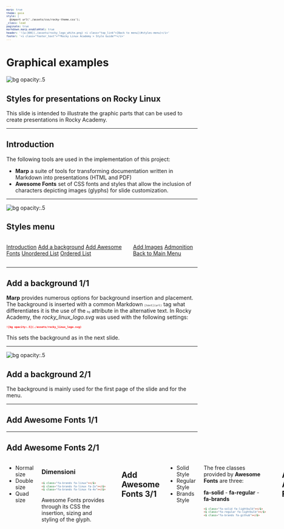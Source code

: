 ```yaml
---
marp: true
theme: gaia
style: |
  @import url('./assets/css/rocky-theme.css');
_class: lead
paginate: true
markdown.marp.enableHtml: true
header: '![w:300](./assets/rocky_logo_white.png) <i class="top_link">[Back to menu](#styles-menu)</i>'
footer: '<i class="footer_text">**Rocky Linux Academy > Style Guide**</i>'
---
```


# Graphical examples

![bg opacity:.5](./assets/rocky_linux_logo.svg)

## Styles for presentations on Rocky Linux

This slide is intended to illustrate the graphic parts that can be used to create presentations in Rocky Academy.

---

## Introduction

The following tools are used in the implementation of this project:

* **Marp** a suite of tools for transforming documentation written in Markdown into presentations (HTML and PDF)
* **Awesome Fonts** set of CSS fonts and styles that allow the inclusion of characters depicting images (glyphs) for slide customization.

---

![bg opacity:.5](./assets/rocky_linux_logo.svg)

<div class="plan_header">

## Styles menu

</div>

<div class="columns plan">
<div>

<i class="fa fa-book"></i> [Introduction](#introduction)
<i class="fa fa-book"></i> [Add a background](#add-a-background-11)
<i class="fa fa-book"></i> [Add Awesome Fonts](#add-awesome-fonts-11)
<i class="fa fa-book"></i> [Unordered List](#lists-style-11)
<i class="fa fa-book"></i> [Ordered List](#lists-style-31)

</div>
<div>

<i class="fa fa-book"></i> [Add Images](#add-images-11)
<i class="fa fa-book"></i> [Admonition](#admonition)
<i class="fa fa-book"></i> [Back to Main Menu](./index.html)

</div>
</div>

---

## Add a background 1/1

**Marp** provides numerous options for background insertion and placement. The background is inserted with a common Markdown `[text](url)` tag what differentiates it is the use of the `bg` attribute in the alternative text. In Rocky Academy, the *rocky_linux_logo.svg* was used with the following settings:

```markdown
![bg opacity:.5](./assets/rocky_linux_logo.svg)
```

This sets the background as in the next slide.

---

![bg opacity:.5](./assets/rocky_linux_logo.svg)

## Add a background 2/1

The background is mainly used for the first page of the slide and for the menu.

---

## Add Awesome Fonts 1/1

---

## Add Awesome Fonts 2/1

<div class="columns">
<div>

* <i class="fa-brands fa-linux"></i> Normal size
* <i class="fa-brands fa-linux fa-2x"></i> Double size
* <i class="fa-brands fa-linux fa-4x"></i> Quad size

</div>
<div>

### Dimensioni

```markdown
<i class="fa-brands fa-linux"></i>
<i class="fa-brands fa-linux fa-2x"></i>
<i class="fa-brands fa-linux fa-4x"></i>
```

Awesome Fonts provides through its CSS the insertion, sizing and styling of the glyph.

</div>

---

## Add Awesome Fonts 3/1

<div class="columns">
<div>

* <i class="fa-solid fa-lightbulb fa-2x"></i> Solid Style
* <i class="fa-regular fa-lightbulb fa-2x"></i> Regular Style
* <i class="fa-brands fa-github fa-2x"></i> Brands Style

</div>
<div>

The free classes provided by **Awesome Fonts** are three:

**fa-solid** - **fa-regular** - **fa-brands**

```markdown
<i class="fa-solid fa-lightbulb"></i>
<i class="fa-regular fa-lightbulb"></i>
<i class="fa-brands fa-github"></i>
```

</div>

---

## Add Awesome Fonts 4/1

<i class="fa-solid fa-quote-left fa-2x fa-pull-left"></i> Left positioning is set with the `fa-pull-left` class, which determines its position and the wrapping of text in the image.

```markdown
<i class="fa-solid fa-quote-left fa-2x fa-pull-left"></i>
```

<i class="fa-solid fa-quote-right fa-2x fa-pull-right"></i> Similarly, the `fa-pull-right` class places it to the right.

```markdown
<i class="fa-solid fa-quote-right fa-2x fa-pull-right"></i>
```

---

## Add Awesome Fonts 5/1

Through the `style=""` you can configure font properties such as color, border properties and margins.

<i class="fa-solid fa-arrow-right fa-pull-right" style="color: #078ad2;"> [Next Chapter](#lists-style-11)</i>

Right-hand positioning:

```markdown
<i class="fa-solid fa-arrow-right fa-pull-right" style="color: #078ad2;"> [Next Chapter](#lists-style-11)</i>
```

<i class="fa-regular fa-circle-right fa-pull-right fa-border" style="color: #ff9100; border-color: #ff9100; border-radius: .3em"> [Next Chapter](#lists-style-11)</i>

Other version:

---

## Add Awesome Fonts 6/1

<i class="fa-brands fa-linux fa-4x fa-border fa-pull-left" style="--fa-border-color: #10b981; --fa-border-radius: 50%"></i>

This image was obtained using the `fa-linux` font with the additional style properties.

**Note:** There is no property for the font background, this in some cases can be set with CSS.

```css
style="--fa-border-color: #10b981; --fa-border-radius: 50%"
```

---

## Lists Style 1/1

<div class="columns">
<div>

* first
  * sub item 1
    * sub item 1.2
* second
  * sub item 2
* third

</div>
<div>

### Unordered List

Unordered lists offer a dynamic display of list items. With each advance, the next item is displayed.

</div>
</div>

---

## Lists Style 2/1

In unordered lists containing long phrases, it is possible to take advantage of the default behavior to liven up the slides by working on the colors of the various attributes ( *ul*, *li*, *ul* *li* ).  

* Lorem ipsum dolor sit amet, qui minim labore adipisicing minim sint cillum sint consectetur cupidatat.
  * Lorem ipsum dolor sit amet, qui minim labore adipisicing minim sint cillum sint consectetur cupidatat.

---

## Lists Style 3/1

<div class="columns">
<div>

### Ordered List

Items in ordered lists are all displayed at the same time.

</div>
<div>

1. first
2. second
3. third
4. fourth

</div>
</div>

---

## Add images 1/1

Basic functions are provided by *Marpit* to use Markdown tags to insert images.

![w:70](./assets/rocky_linux_logo.svg)

This image was inserted with the following Markdown code:

`![w:70](./assets/rocky_linux_logo.svg)`

---

## Add images 2/1

The positioning of images within slides can be achieved by integrating CSS settings provided by [Awesome Fonts](https://fontawesome.com/docs/web/style/pull).

Awesome Fonts CSS attributes add the ability to position the image to the right, left, and to create a border between the text and the image.

In particular, it provides the classes:

`fa-border` `fa-pull-left` `fa-pull-right`

---

## Add images 3/1

Using the options provided by *Marpit* only image insertion is possible, with no control over the position and behavior of the text. This image was inserted using only the functions of *Marpit*.

![w:150](./assets/rocky_linux_logo.svg) Lorem ipsum dolor sit amet, qui minim labore adipisicing minim sint cillum sint consectetur cupidatat.

---

## Add images 4/1

Using the `fa-pull-right` attribute, it is possible to place the image right with the text wrapping the image.

<i class="fa-border fa-pull-right">![w:150](./assets/rocky_linux_logo.svg)</i> Lorem ipsum dolor sit amet, qui minim labore adipisicing minim sint cillum sint consectetur cupidatat.Lorem ipsum dolor sit amet, qui minim labore adipisicing minim sint cillum sint consectetur cupidatat. Lorem ipsum dolor sit amet, qui minim labore adipisicing minim sint cillum sint consectetur cupidatat.

---

## Add images 5/1

<style scoped>
code {
  font-size: 0.5em;
}
</style>

Multiple images can be inserted by controlling the position and size of each one.

<i class="fa-border fa-pull-right" style="--fa-border-style: none"> ![w:150](./assets/rocky_linux_logo.svg)</i> It is also possible to insert the same image in multiple positions with different sizes. <i class="fa-border fa-pull-left" style="--fa-border-style: none"> ![w:100](./assets/rocky_linux_logo.svg)</i> In this example, the image *rocky_linux_logo.svg* was inserted twice in two different positions with different sizes.

```markdown
<i class="fa-border fa-pull-right" style="--fa-border-style: none"> ![w:150](./assets/rocky_linux_logo.svg)</i>
<i class="fa-border fa-pull-left" style="--fa-border-style: none"> ![w:100](./assets/rocky_linux_logo.svg)</i>
```

---

## Admonition

---

## Admonition - Note

<div class="note">

<i class="fa note-icon fa-book-open fa-pull-left fa-2x"></i>

**Note Title:** Lorem ipsum dolor sit amet, qui minim labore adipisicing minim sint cillum sint consectetur cupidatat.

</div>

Code:

```markdown
<div class="note">

<i class="fa note-icon fa-book-open fa-pull-left fa-2x"></i>

**Note Title:** Lorem ipsum dolor sit amet, qui minim labore adipisicing minim sint cillum sint consectetur cupidatat.

</div>
```

---

## Admonition - Abstract

<div class="abstract">

<i class="fa abstract-icon fa-arrows-to-circle fa-pull-left fa-2x"></i>

**Abstract:** Lorem ipsum dolor sit amet, qui minim labore adipisicing minim sint cillum sint consectetur cupidatat.

</div>

Code:

```markdown
<div class="abstract">

<i class="fa abstract-icon fa-arrows-to-circle fa-pull-left fa-2x"></i>

**Abstract:** Lorem ipsum dolor sit amet, qui minim labore adipisicing minim sint cillum sint consectetur cupidatat.

</div>
```

---

## Admonition - Info

<div class="info">

<i class="fa info-icon fa-circle-info fa-pull-left fa-2x"></i>

**Info:** Lorem ipsum dolor sit amet, qui minim labore adipisicing minim sint cillum sint consectetur cupidatat.

</div>

Code:

```markdown
<div class="info">

<i class="fa info-icon fa-circle-info fa-pull-left fa-2x"></i>

**Info:** Lorem ipsum dolor sit amet, qui minim labore adipisicing minim sint cillum sint consectetur cupidatat.

</div>
```

---

<div class="tip">

<i class="fa tip-icon fa-comments fa-pull-left fa-2x"></i>

Tip: Lorem ipsum dolor sit amet, qui minim labore adipisicing minim sint cillum sint consectetur cupidatat.

</div>

<div class="question">

<i class="fa question-icon fa-circle-question fa-pull-left fa-2x"></i>

Question: Lorem ipsum dolor sit amet, qui minim labore adipisicing minim sint cillum sint consectetur cupidatat.

</div>

<div class="warning">

<i class="fa warning-icon fa-circle-exclamation fa-pull-left fa-2x"></i>

Warning: Lorem ipsum dolor sit amet, qui minim labore adipisicing minim sint cillum sint consectetur cupidatat.

</div>

---

<div class="danger">

<i class="fa danger-icon fa-triangle-exclamation fa-pull-left fa-2x"></i>

Danger: Lorem ipsum dolor sit amet, qui minim labore adipisicing minim sint cillum sint consectetur cupidatat.

</div>

---
